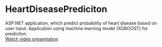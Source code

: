 # HeartDiseasePrediciton
ASP.NET application, which predict probability of heart disease based on user input. 
Application using machine learning model (XGBOOST) for prediciton.<br>
[Watch video presentation](https://www.youtube.com/watch?v=4yDgtgCTGXk)
